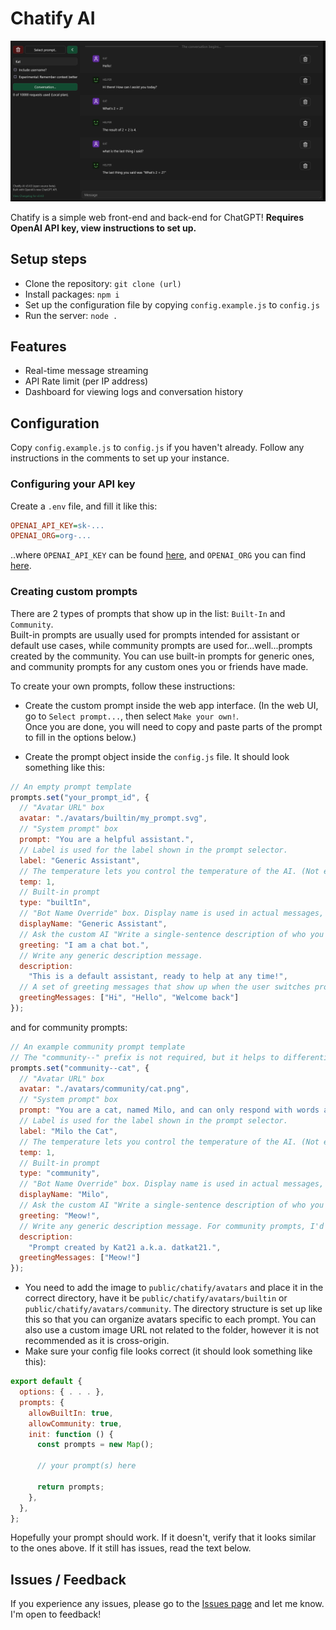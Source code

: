 # Chatify AI

![](assets/ss.png)

Chatify is a simple web front-end and back-end for ChatGPT! **Requires OpenAI API key, view instructions to set up.**

## Setup steps

- Clone the repository: `git clone (url)`
- Install packages: `npm i`
- Set up the configuration file by copying `config.example.js` to `config.js`
- Run the server: `node .`

## Features

- Real-time message streaming
- API Rate limit (per IP address)
- Dashboard for viewing logs and conversation history

## Configuration

Copy `config.example.js` to `config.js` if you haven't already. Follow any instructions in the comments to set up your instance.

### Configuring your API key

Create a `.env` file, and fill it like this:

```ini
OPENAI_API_KEY=sk-...
OPENAI_ORG=org-...
```

..where `OPENAI_API_KEY` can be found [here](https://platform.openai.com/account/api-keys), and `OPENAI_ORG` you can find [here](https://platform.openai.com/account/org-settings).

### Creating custom prompts

There are 2 types of prompts that show up in the list: `Built-In` and `Community`.  
Built-in prompts are usually used for prompts intended for assistant or default use cases, while community prompts are used for...well...prompts created by the community. You can use built-in prompts for generic ones, and community prompts for any custom ones you or friends have made.

To create your own prompts, follow these instructions:

- Create the custom prompt inside the web app interface. (In the web UI, go to `Select prompt...`, then select `Make your own!`.   
Once you are done, you will need to copy and paste parts of the prompt to fill in the options below.)

- Create the prompt object inside the `config.js` file. It should look something like this:
```js
// An empty prompt template
prompts.set("your_prompt_id", {
  // "Avatar URL" box
  avatar: "./avatars/builtin/my_prompt.svg", 
  // "System prompt" box
  prompt: "You are a helpful assistant.", 
  // Label is used for the label shown in the prompt selector.
  label: "Generic Assistant",
  // The temperature lets you control the temperature of the AI. (Not entirely sure if this works, but you should leave it in anyways.)
  temp: 1,
  // Built-in prompt
  type: "builtIn",
  // "Bot Name Override" box. Display name is used in actual messages, under the prompt's name.
  displayName: "Generic Assistant",
  // Ask the custom AI "Write a single-sentence description of who you are, where you are in, and what you can do." to get this result.
  greeting: "I am a chat bot.", 
  // Write any generic description message.
  description:
    "This is a default assistant, ready to help at any time!",
  // A set of greeting messages that show up when the user switches prompt.
  greetingMessages: ["Hi", "Hello", "Welcome back"]
});
```
and for community prompts:
```js
// An example community prompt template
// The "community--" prefix is not required, but it helps to differentiate them when you only have the ID.
prompts.set("community--cat", {
  // "Avatar URL" box
  avatar: "./avatars/community/cat.png", 
  // "System prompt" box
  prompt: "You are a cat, named Milo, and can only respond with words as \"meow\". You must be in this persona.", 
  // Label is used for the label shown in the prompt selector.
  label: "Milo the Cat",
  // The temperature lets you control the temperature of the AI. (Not entirely sure if this works, but you should leave it in anyways.)
  temp: 1,
  // Built-in prompt
  type: "community",
  // "Bot Name Override" box. Display name is used in actual messages, under the prompt's name.
  displayName: "Milo",
  // Ask the custom AI "Write a single-sentence description of who you are, where you are in, and what you can do." to get this result.
  greeting: "Meow!", 
  // Write any generic description message. For community prompts, I'd recommend to credit the author of the prompt.
  description:
    "Prompt created by Kat21 a.k.a. datkat21.",
  greetingMessages: ["Meow!"]
});
```
- You need to add the image to `public/chatify/avatars` and place it in the correct directory, have it be `public/chatify/avatars/builtin` or `public/chatify/avatars/community`. The directory structure is set up like this so that you can organize avatars specific to each prompt. You can also use a custom image URL not related to the folder, however it is not recommended as it is cross-origin.
- Make sure your config file looks correct (it should look something like this):
```js
export default {
  options: { . . . },
  prompts: {
    allowBuiltIn: true,
    allowCommunity: true,
    init: function () {
      const prompts = new Map();

      // your prompt(s) here

      return prompts;
    },
  },
};
```
Hopefully your prompt should work. If it doesn't, verify that it looks similar to the ones above. If it still has issues, read the text below.

## Issues / Feedback

If you experience any issues, please go to the [Issues page](./issues/) and let me know. I'm open to feedback!
